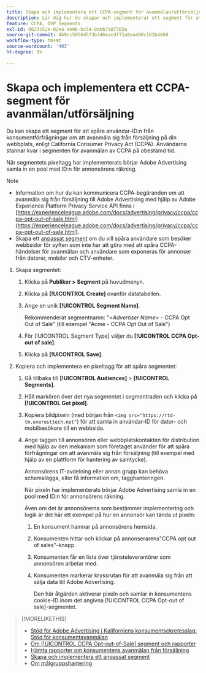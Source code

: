 ```yaml
---
title: Skapa och implementera ett CCPA-segment för avanmälan/utförsäljning
description: Lär dig hur du skapar och implementerar ett segment för att spåra användar-ID:n från konsumentförfrågningar om att avanmäla sig från försäljning.
feature: CCPA, DSP Segments
exl-id: 0623c52e-02ea-4e06-bc54-8abb7a87765a
source-git-commit: 4b9cc5956d573b346eacdf71a8ea490c162b4660
workflow-type: tm+mt
source-wordcount: '403'
ht-degree: 0%

---
```


# Skapa och implementera ett CCPA-segment för avanmälan/utförsäljning

Du kan skapa ett segment för att spåra användar-ID:n från konsumentförfrågningar om att avanmäla sig från försäljning på din webbplats, enligt California Consumer Privacy Act (CCPA). Användarna stannar kvar i segmenten för avanmälan av CCPA på obestämd tid.

När segmentets pixeltagg har implementerats börjar Adobe Advertising samla in en pool med ID:n för annonsörens räkning.

>[!NOTE]
>
>* Information om hur du kan kommunicera CCPA-begäranden om att avanmäla sig från försäljning till Adobe Advertising med hjälp av Adobe Experience Platform Privacy Service API finns i [https://experienceleague.adobe.com/docs/advertising/privacy/ccpa/ccpa-opt-out-of-sale.html](https://experienceleague.adobe.com/docs/advertising/privacy/ccpa/ccpa-opt-out-of-sale.html).
>* Skapa ett [anpassat segment](/help/dsp/audiences/custom-segment-create.md) om du vill spåra användare som besöker webbsidor för syften som inte har att göra med att spåra CCPA-händelser för avanmälan och användare som exponeras för annonser från datorer, mobiler och CTV-enheter.

1. Skapa segmentet:

   1. Klicka på **Publiker > Segment** på huvudmenyn.

   1. Klicka på **[!UICONTROL Create]** ovanför datatabellen.

   1. Ange en unik **[!UICONTROL Segment Name]**.

      Rekommenderat segmentnamn: &quot;&lt;*Advertiser Name*> - CCPA Opt Out of Sale&quot; (till exempel &quot;Acme - CCPA Opt Out of Sale&quot;)

   1. För [!UICONTROL Segment Type] väljer du **[!UICONTROL CCPA Opt-out of sale]**.

   1. Klicka på **[!UICONTROL Save]**.

1. Kopiera och implementera en pixeltagg för att spåra segmentet:

   1. Gå tillbaka till **[!UICONTROL Audiences]** > **[!UICONTROL Segments]**.

   1. Håll markören över det nya segmentet i segmentraden och klicka på **[!UICONTROL Get pixel]**.

   1. Kopiera bildpixeln (med början från `<img src="https://rtd-tm.everesttech.net"`) för att samla in användar-ID för dator- och mobilbesökare till en webbsida.

   1. Ange taggen till annonsören eller webbplatskontakten för distribution med hjälp av den mekanism som företaget använder för att spåra förfrågningar om att avanmäla sig från försäljning (till exempel med hjälp av en plattform för hantering av samtycke).

      Annonsörens IT-avdelning eller annan grupp kan behöva schemalägga, eller få information om, tagghanteringen.

      När pixeln har implementerats börjar Adobe Advertising samla in en pool med ID:n för annonsörens räkning.

      Även om det är annonsörerna som bestämmer implementering och logik är det här ett exempel på hur en annonsör kan tända ut pixeln:

      1. En konsument hamnar på annonsörens hemsida.
      1. Konsumenten hittar och klickar på annonserarens&quot;CCPA opt out of sales&quot;-knapp.
      1. Konsumenten får en lista över tjänsteleverantörer som annonsören arbetar med.
      1. Konsumenten markerar kryssrutan för att avanmäla sig från att sälja data till Adobe Advertising.

         Den här åtgärden aktiverar pixeln och samlar in konsumentens cookie-ID inom det angivna [!UICONTROL CCPA Opt-out of sale]-segmentet.

>[!MORELIKETHIS]
>
>* [Stöd för Adobe Advertising i Kaliforniens konsumentsekretesslag: Stöd för konsumentavanmälan](/help/privacy/ccpa/ccpa-opt-out-of-sale.md)
>* [Om [!UICONTROL CCPA Opt-out-of-Sale] segment och rapporter ](ccpa-opt-out-about.md)
>* [Hämta rapporter om konsumentens avanmälan från försäljning](ccpa-opt-out-segment-report-retrieve.md)
>* [Skapa och implementera ett anpassat segment](custom-segment-create.md)
>* [Om målgruppshantering](audience-about.md)

